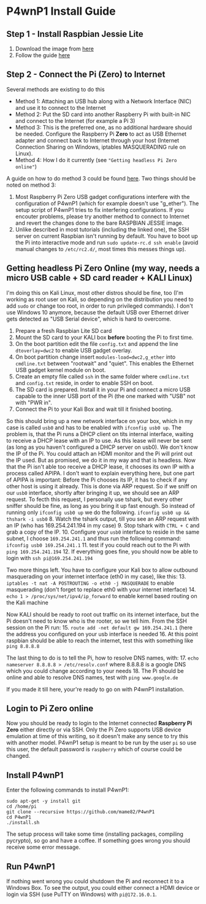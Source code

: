 # P4wnP1 Install Guide

## Step 1 - Install Raspbian Jessie Lite

 1. Download the image from [here](https://www.raspberrypi.org/downloads/raspbian/)
 2. Follow the guide [here](https://www.raspberrypi.org/documentation/installation/installing-images/README.md)

## Step 2 - Connect the Pi (Zero) to Internet

Several methods are existing to do this

 - Method 1: Attaching an USB hub along with a Network Interface (NIC) and use it to connect to the Internet
 - Method 2: Put the SD card into another Raspberry Pi with built-in NIC and connect to the Internet (for example a Pi 3)
 - Method 3: This is the preferred one, as no additional hardware should be needed. Configure the Raspberry Pi **Zero** to act as USB Ethernet adapter and connect back to Internet through your host (Internet Connection Sharing on Windows, iptables MASQUERADING rule on Linux).
 - Method 4: How I do it currently (see `"Getting headless Pi Zero online"`)

A guide on how to do method 3 could be found [here](http://www.circuitbasics.com/raspberry-pi-zero-ethernet-gadget/). Two things should be noted on method 3:

1. Most Raspberry Pi Zero USB gadget configurations interfere with the configuration of P4wnP1 (which for example doesn't use "g_ether"). The setup script of P4wnP1 tries to fix interfering configurations. If you encouter problems, please try another method to connect to Internet and revert the changes done to the bare RASPBIAN JESSIE image.
2. Unlike described in most tutorials (including the linked one), the SSH server on current Raspbian isn't running by default. You have to boot up the Pi into interactive mode and run `sudo update-rc.d ssh enable` (avoid manual changes to `/etc/rc2.d/`, most times this messes things up).
 
## Getting headless Pi Zero Online (my way, needs a micro USB cable + SD card reader + KALI Linux)

I'm doing this on Kali Linux, most other distros should be fine, too (I'm working as root user on Kali, so depending on the distribution you need to add `sudo` or change too root, in order to run privileged commands). I don't use Windows 10 anymore, because the default USB over Ethernet driver gets detected as "USB Serial device", which is hard to overcome.
1. Prepare a fresh Raspbian Lite SD card
2. Mount the SD card to your KALI box **before** booting the Pi to first time.
3. On the boot partition edit the file `config.txt` and append the line `dtoverlay=dwc2` to enable USB gadget overlay.
4. On boot partition change insert `modules-load=dwc2,g_ether` into `cmdline.txt` between "rootwait" and "quiet". This enables the Ethernet USB gadget kernel module on boot.
5. Create an empty file called `ssh` in the same folder where `cmdline.txt` and `config.txt` reside, in order to enable SSH on boot.
6. The SD card is prepared. Install it in your Pi and connect a micro USB capable to the inner USB port of the Pi (the one marked with "USB" not with "PWR in".
7. Connect the Pi to your Kali Box and wait till it finished booting.

So this should bring up a new network interface on your box, which in my case is called `usb0` and has to be enabled with `ifconfig usb0 up`. The problem is, that the Pi runs a DHCP client on títs internal interface, waiting to receive a DHCP lease with an IP to use. As this lease will never be sent (as long as you haven't configured a DHCP server on usb0). We don't know the IP of the Pi. You could attach an HDMI monitor and the Pi will print out the IP used. But as promised, we do it in my way and that is headless.
Now that the Pi isn't able too receive a DHCP lease, it chooses its own IP with a process called APIPA. I don't want to explain everything here, but one part of APIPA is important: Before the Pi chooses its IP, it has to check if any other host is using it already. This is done via ARP request. So if we sniff on our `usb0` interface, shortly after bringing it up, we should see an ARP request. To fecth this request, I personally use tshark, but every other sniffer should be fine, as long as you bring it up fast enough. So instead of running only `ifconfig usb0 up` we do the following.
`ifconfig usb0 up && thshark -i usb0`
8. Watch the tshark output, till you see an ARP request with an IP (who has 169.254.241.194 in my case)
9. Stop tshark with `CTRL + C` and grab a copy of the IP.
10. Configure your `usb0` interface to reside in the same subnet, I choose `169.254.241.1` and thus run the following command:
`ifconfig usb0 169.254.241.1`
11. test if you could reach out to the Pi with `ping 169.254.241.194`
12. If everything goes fine, you should now be able to login with `ssh pi@169.254.241.194`

Two more things left. You have to configure your Kali box to allow outbound masquerading on your internet interface (eth0 in my case), like this:
13. `iptables -t nat -A POSTROUTING -o eth0 -j MASQUERADE` to enable masquerading (don't forget to replace eth0 with your internet interface)
14. `echo 1 > /proc/sys/net/ipv4/ip_forward` to enable kernel based routing on the Kali machine

Now KALI should be ready to root out traffic on its internet interface, but the Pi doesn't need to know who is the rooter, so we tell him. From the SSH session on the Pi run:
15. `route add -net default gw 169.254.241.1` (here the address you configured on your usb interface is needed
16. At this point raspbian should be able to reach the internet, test this with something like `ping 8.8.8.8`

The last thing to do is to tell the Pi, how to resolve DNS names, with:
17. `echo nameserver 8.8.8.8 > /etc/resolv.conf` where 8.8.8.8 is a google DNS which you could change according to your needs
18. The Pi should be online and able to resolve DNS names, test with `ping www.google.de`

If you made it till here, your're ready to go on with P4wnP1 installation.

## Login to Pi Zero online

Now you should be ready to login to the Internet connected **Raspberry Pi Zero** either directly or via SSH. Only the Pi Zero supports USB device emulation at time of this writing, so it doesn't make any sence to try this with another model.
P4wnP1 setup is meant to be run by the user `pi` so use this user, the default password is `raspberry` which of course could be changed.

## Install P4wnP1

Enter the following commands to install P4wnP1:

    sudo apt-get -y install git
    cd /home/pi
    git clone --recursive https://github.com/mame82/P4wnP1
    cd P4wnP1
    ./install.sh

The setup process will take some time (installing packages, compiling pycrypto), so go and have a coffee.
If something goes wrong you should receive some error message.

## Run P4wnP1

If nothing went wrong you could shutdown the Pi and reconnect it to a Windows Box.
To see the output, you could either connect a HDMI device or login via SSH (use PuTTY on Windows) with `pi@172.16.0.1`.
